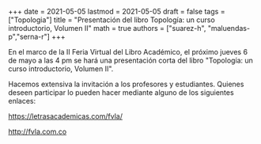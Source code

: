 +++
date      = 2021-05-05
lastmod   = 2021-05-05
draft     = false
tags      = ["Topologia"]
title     = "Presentación del libro Topología: un curso introductorio, Volumen II"
math      = true
authors   = ["suarez-h", "maluendas-p","serna-r"]
+++

En el marco de la II Feria Virtual del Libro Académico, el próximo jueves 6 de mayo a las 4 pm se hará una presentación corta del libro "Topología: un curso introductorio, Volumen II".

Hacemos extensiva la invitación a los profesores y estudiantes. Quienes deseen participar lo pueden hacer mediante alguno de los siguientes enlaces:

https://letrasacademicas.com/fvla/

http://fvla.com.co
